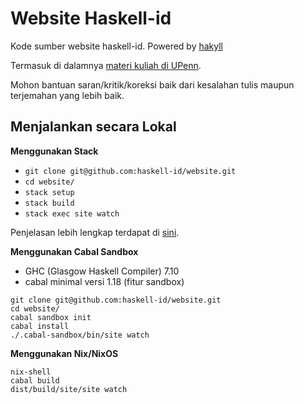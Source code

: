 # Website Haskell-id

Kode sumber website haskell-id. Powered by [hakyll](http://jaspervdj.be/hakyll/index.html)

Termasuk di dalamnya [materi kuliah di UPenn](http://www.seas.upenn.edu/~cis194/spring13/lectures.html).

Mohon bantuan saran/kritik/koreksi baik dari kesalahan tulis maupun terjemahan yang lebih baik.


## Menjalankan secara Lokal

**Menggunakan Stack**
- `git clone git@github.com:haskell-id/website.git`
- `cd website/`
- `stack setup`
- `stack build`
- `stack exec site watch`

Penjelasan lebih lengkap terdapat di [sini](http://haskell.web.id/install.html).


**Menggunakan Cabal Sandbox**

- GHC (Glasgow Haskell Compiler) 7.10
- cabal minimal versi 1.18 (fitur sandbox)

```
git clone git@github.com:haskell-id/website.git
cd website/
cabal sandbox init
cabal install
./.cabal-sandbox/bin/site watch
```

**Menggunakan Nix/NixOS**

```
nix-shell
cabal build
dist/build/site/site watch
```

